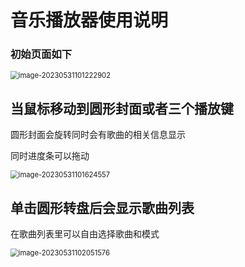 # 音乐播放器使用说明

### 初始页面如下

<img src="https://gitee.com/qq3109778990/remem_pic/raw/master/img/image-20230531101222902.png" alt="image-20230531101222902" style="zoom:80%;" />

## 当鼠标移动到圆形封面或者三个播放键

圆形封面会旋转同时会有歌曲的相关信息显示

同时进度条可以拖动

<img src="https://gitee.com/qq3109778990/remem_pic/raw/master/img/image-20230531101624557.png" alt="image-20230531101624557" style="zoom:80%;" />

## 单击圆形转盘后会显示歌曲列表

在歌曲列表里可以自由选择歌曲和模式

<img src="https://gitee.com/qq3109778990/remem_pic/raw/master/img/image-20230531102051576.png" alt="image-20230531102051576" style="zoom:80%;" />
